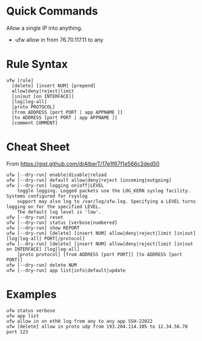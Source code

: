 # Quick Commands
Allow a single IP into anything.
* ufw allow in from 76.70.117.11 to any
# Rule Syntax
	ufw [rule]
	  [delete] [insert NUM] [prepend]
	  allow|deny|reject|limit
	  [in|out [on INTERFACE]]
	  [log|log-all]
	  [proto PROTOCOL]
	  [from ADDRESS [port PORT | app APPNAME ]]
	  [to ADDRESS [port PORT | app APPNAME ]]
	  [comment COMMENT]

# Cheat Sheet
From https://gist.github.com/drAlberT/17e1f67f1e566c2ded50

	ufw [--dry-run] enable|disable|reload
	ufw [--dry-run] default allow|deny|reject [incoming|outgoing]
	ufw [--dry-run] logging on|off|LEVEL
	    toggle logging. Logged packets use the LOG_KERN syslog facility. Systems configured for rsyslog
	    support may also log to /var/log/ufw.log. Specifying a LEVEL turns logging on for the specified LEVEL.
	    The default log level is 'low'.
	ufw [--dry-run] reset
	ufw [--dry-run] status [verbose|numbered]
	ufw [--dry-run] show REPORT
	ufw [--dry-run] [delete] [insert NUM] allow|deny|reject|limit [in|out] [log|log-all] PORT[/protocol]
	ufw [--dry-run] [delete] [insert NUM] allow|deny|reject|limit [in|out on INTERFACE] [log|log-all]
	    [proto protocol] [from ADDRESS [port PORT]] [to ADDRESS [port PORT]]
	ufw [--dry-run] delete NUM
	ufw [--dry-run] app list|info|default|update

# Examples
	ufw status verbose
	ufw app list
	ufw allow in on eth0 log from any to any app SSH-22022
	ufw [delete] allow in proto udp from 193.204.114.105 to 12.34.56.78 port 123
